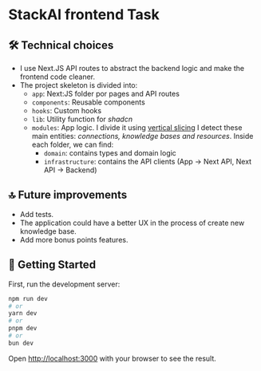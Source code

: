 # StackAI frontend Task

## 🛠️ Technical choices

- I use Next.JS API routes to abstract the backend logic and make the frontend code
cleaner.
- The project skeleton is divided into:
  - `app`: Next:JS folder por pages and API routes
  - `components`: Reusable components
  - `hooks`: Custom hooks
  - `lib`: Utility function for _shadcn_
  - `modules`: App logic. I divide it using [vertical slicing](https://juanoa.medium.com/folder-structure-in-a-react-hexagonal-architecture-f926437c0c1a)
I detect these main entities: _connections, knowledge bases and resources_. Inside each folder, we can find:
    - `domain`: contains types and domain logic
    - `infrastructure`: contains the API clients (App -> Next API, Next API -> Backend)

## 🔝 Future improvements

- Add tests.
- The application could have a better UX in the process of create new knowledge base.
- Add more bonus points features.

## 🚀 Getting Started

First, run the development server:

```bash
npm run dev
# or
yarn dev
# or
pnpm dev
# or
bun dev
```

Open [http://localhost:3000](http://localhost:3000) with your browser to see the result.
